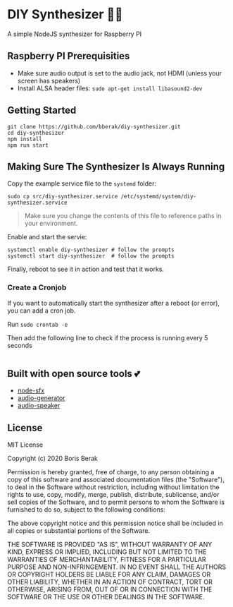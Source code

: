 # DIY Synthesizer 🎵🎹

A simple NodeJS synthesizer for Raspberry PI

## Raspberry PI Prerequisities

- Make sure audio output is set to the audio jack, not HDMI (unless your screen has speakers)
- Install ALSA header files: `sudo apt-get install libasound2-dev`

## Getting Started

```
git clone https://github.com/bberak/diy-synthesizer.git
cd diy-synthesizer
npm install
npm run start
```

## Making Sure The Synthesizer Is Always Running

Copy the example service file to the `systemd` folder:

```
sudo cp src/diy-synthesizer.service /etc/systemd/system/diy-synthesizer.service
```

> Make sure you change the contents of this file to reference paths in your environment.

Enable and start the servie:

```
systemctl enable diy-synthesizer # follow the prompts
systemctl start diy-synthesizer  # follow the prompts
```

Finally, reboot to see it in action and test that it works.

### Create a Cronjob 

If you want to automatically start the synthesizer after a reboot (or error), you can add a cron job.

Run `sudo crontab -e`

Then add the following line to check if the process is running every 5 seconds

```
```

## Built with open source tools 💕

- [node-sfx](https://github.com/bberak/node-sfx)
- [audio-generator](https://github.com/audiojs/audio-generator)
- [audio-speaker](https://github.com/audiojs/audio-speaker)

## License

MIT License

Copyright (c) 2020 Boris Berak

Permission is hereby granted, free of charge, to any person obtaining a copy
of this software and associated documentation files (the "Software"), to deal
in the Software without restriction, including without limitation the rights
to use, copy, modify, merge, publish, distribute, sublicense, and/or sell
copies of the Software, and to permit persons to whom the Software is
furnished to do so, subject to the following conditions:

The above copyright notice and this permission notice shall be included in all
copies or substantial portions of the Software.

THE SOFTWARE IS PROVIDED "AS IS", WITHOUT WARRANTY OF ANY KIND, EXPRESS OR
IMPLIED, INCLUDING BUT NOT LIMITED TO THE WARRANTIES OF MERCHANTABILITY,
FITNESS FOR A PARTICULAR PURPOSE AND NON-INFRINGEMENT. IN NO EVENT SHALL THE
AUTHORS OR COPYRIGHT HOLDERS BE LIABLE FOR ANY CLAIM, DAMAGES OR OTHER
LIABILITY, WHETHER IN AN ACTION OF CONTRACT, TORT OR OTHERWISE, ARISING FROM,
OUT OF OR IN CONNECTION WITH THE SOFTWARE OR THE USE OR OTHER DEALINGS IN THE
SOFTWARE.
